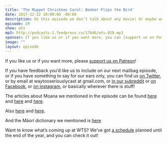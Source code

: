 ```yaml
---
title: 'The Muppet Christmas Carol: Beaker Flips the Bird'
date: 2017-12-22 10:00:00 -06:00
description: On this episode we don’t talk about any movie! Or maybe we talk about all of them! We’re reading your feedback!
episode: 29
show: wts
mp3: http://podcasts-1.feedpress.co/17646/wts-029.mp3
sponsor: If you like us or if you want more, you can [support us on Patreon](https://www.patreon.com/clockworkscast)!
image: ""
layout: episode
---
```


If you like us or if you want more, please [support us on Patreon](https://www.patreon.com/clockworkscast)!

If you have feedback you’d like us to include on our next mailbag episode, or if you have something to say for our ears only, you can find us [on Twitter](http://www.twitter.com/wtscast), or by email at waytooseriouslycast at gmail.com, or [in our subreddit](https://www.reddit.com/r/Goodstuff_fm/) or [on Facebook](http://www.facebook.com/wtscast), or [on instagram](https://www.instagram.com/waytooseriously/), or basically wherever there is stuff!

The articles about Moana we mentioned in the episode can be found [here](https://t.co/3ihTbk2b4l) and [here](http://news.tangatawhenua.com/2016/10/reclaiming-mana-moana/) and [here](https://www.theguardian.com/film/2017/jan/13/moana-might-be-great-for-representation-but-its-not-all-heartwarming-for-hawaii?CMP=share_btn_tw).

Also [here](https://e-tangata.co.nz/news/why-moana-could-actually-be-good-for-us) and [here](https://thespinoff.co.nz/parenting/28-12-2016/representation-matters-a-mother-talks-about-what-moana-means-to-her-and-her-daughter).

And the Māori dictionary we mentioned is [here](http://maoridictionary.co.nz)

Want to know what’s coming up at WTS? We’ve got [a schedule](https://docs.google.com/document/d/1f6fvTgbzQOCUD_potL6mWClmSC3D2cOBgKz36OwSC68) planned until the end of the year, and you can check it out!
